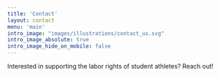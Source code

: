 ```yaml
---
title: 'Contact'
layout: contact
menu: 'main'
intro_image: "images/illustrations/contact_us.svg"
intro_image_absolute: true
intro_image_hide_on_mobile: false
---
```


Interested in supporting the labor rights of student athletes? Reach out!